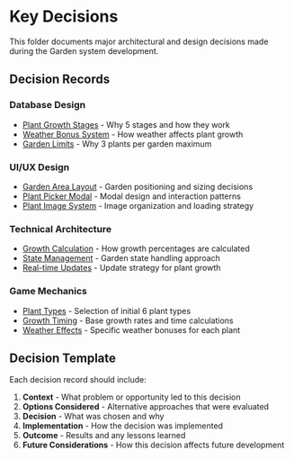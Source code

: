 # Key Decisions

This folder documents major architectural and design decisions made during the Garden system development.

## Decision Records

### Database Design

- [Plant Growth Stages](./plant-growth-stages.md) - Why 5 stages and how they work
- [Weather Bonus System](./weather-bonus-system.md) - How weather affects plant growth
- [Garden Limits](./garden-limits.md) - Why 3 plants per garden maximum

### UI/UX Design

- [Garden Area Layout](./garden-area-layout.md) - Garden positioning and sizing decisions
- [Plant Picker Modal](./plant-picker-modal.md) - Modal design and interaction patterns
- [Plant Image System](./plant-image-system.md) - Image organization and loading strategy

### Technical Architecture

- [Growth Calculation](./growth-calculation.md) - How growth percentages are calculated
- [State Management](./state-management.md) - Garden state handling approach
- [Real-time Updates](./realtime-updates.md) - Update strategy for plant growth

### Game Mechanics

- [Plant Types](./plant-types.md) - Selection of initial 6 plant types
- [Growth Timing](./growth-timing.md) - Base growth rates and time calculations
- [Weather Effects](./weather-effects.md) - Specific weather bonuses for each plant

## Decision Template

Each decision record should include:

1. **Context** - What problem or opportunity led to this decision
2. **Options Considered** - Alternative approaches that were evaluated
3. **Decision** - What was chosen and why
4. **Implementation** - How the decision was implemented
5. **Outcome** - Results and any lessons learned
6. **Future Considerations** - How this decision affects future development
